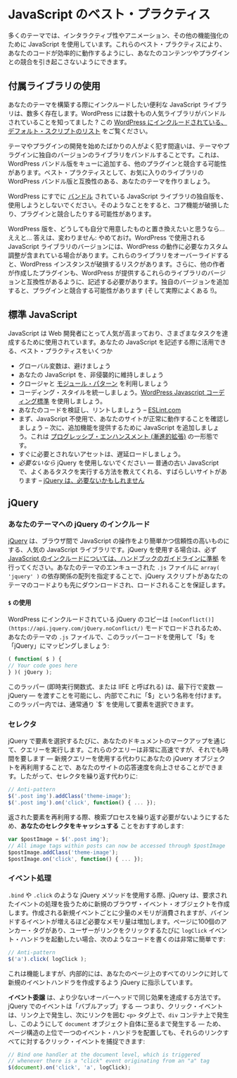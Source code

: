 <!-- 
# JavaScript Best Practices
 -->

# JavaScript のベスト・プラクティス

<!-- 
Many themes use JavaScript to provide interactivity, animation or other enhancements. These best practices will help ensure your code works efficiently and does not cause conflicts with your content or plugins.
 -->

多くのテーマでは、インタラクティブ性やアニメーション、その他の機能強化のために JavaScript を使用しています。これらのベスト・プラクティスにより、あなたのコードが効率的に動作するようにし、あなたのコンテンツやプラグインとの競合を引き起こさないようにできます。

<!-- 
## Use Included Libraries
 -->

## 付属ライブラリの使用

<!-- 
There are many useful JavaScript libraries you may want to include when building your theme. Did you know that WordPress comes bundled with dozens of popular libraries? Check out this [list of default scripts included with WordPress](https://developer.wordpress.org/themes/basics/including-css-javascript/#default-scripts-included-and-registered-by-wordpress).
 -->

あなたのテーマを構築する際にインクルードしたい便利な JavaScript ライブラリは、数多く存在します。WordPress には数十もの人気ライブラリがバンドルされていることを知ってました ? この [WordPress にインクルードされている、デフォルト・スクリプトのリスト](https://developer.wordpress.org/themes/basics/including-css-javascript/#default-scripts-included-and-registered-by-wordpress) をご覧ください。

<!-- 
A common mistake made by beginning theme and plugin developers is to bundle their theme or plugin with their own version of the library. This may conflict with other plugins that enqueue the version bundled with WordPress. As a best practice, make your theme compatible with the version of your favorite library included with WordPress.
 -->

テーマやプラグインの開発を始めたばかりの人がよく犯す間違いは、テーマやプラグインに独自のバージョンのライブラリをバンドルすることです。これは、WordPress バンドル版をキューに追加する、他のプラグインと競合する可能性があります。ベスト・プラクティスとして、お気に入りのライブラリの WordPress バンドル版と互換性のある、あなたのテーマを作りましょう。

<!-- 
Do not try to use your own version of a JavaScript library that is already [bundled](https://developer.wordpress.org/themes/basics/including-css-javascript/#default-scripts-included-and-registered-by-wordpress "Default Scripts Included with WordPress") with WordPress. Doing so may break core functionality and conflict with plugins.
 -->

WordPress にすでに [バンドル](https://developer.wordpress.org/themes/basics/including-css-javascript/#default-scripts-included-and-registered-by-wordpress "WordPress にインクルードされている、デフォルト・スクリプト") されている JavaScript ライブラリの独自版を、使用しようとしないでください。そのようなことをすると、コア機能が破損したり、プラグインと競合したりする可能性があります。

<!-- 
If you feel you MUST replace the WordPress version with one of your own… well… the answer is still: don’t do it.  The versions of JavaScript libraries used by WordPress may include custom tweaks that WordPress needs to operate.  Any time you override these libraries, you risk breaking your WordPress instance. Moreover, plugins created by other authors should be written to be compatible with WordPress’s version of these libraries as well. Adding your own version may (and often does!) conflict with plugins.
 -->

WordPress 版を、どうしても自分で用意したものと置き換えたいと思うなら…ええと… 答えは、変わりません: やめておけ。WordPress で使用される JavaScript ライブラリのバージョンには、WordPress の動作に必要なカスタム調整が含まれている場合があります。これらのライブラリをオーバーライドすると、WordPress インスタンスが破損するリスクがあります。さらに、他の作者が作成したプラグインも、WordPress が提供するこれらのライブラリのバージョンと互換性があるように、記述する必要があります。独自のバージョンを追加すると、プラグインと競合する可能性があります (そして実際によくある !)。

<!-- 
## Standard JavaScript
 -->

## 標準 JavaScript

<!-- 
Javascript is growing in popularity for web developers, and it’s being used to accomplish for a variety of tasks. Here are some best practices to use when writing your JavaScript
 -->

JavaScript は Web 開発者にとって人気が高まっており、さまざまなタスクを達成するために使用されています。あなたの JavaScript を記述する際に活用できる、ベスト・プラクティスをいくつか

<!-- 
*   Avoid Global Variables
*   Keep your JavaScript unobtrusive
*   Use closures and the [module pattern](https://developer.mozilla.org/en-US/docs/Web/JavaScript/Guide/Modules)
*   Stick to a coding style. Use The [WordPress Javascript Coding Standard](https://make.wordpress.org/core/handbook/coding-standards/javascript/).
*   Validate and Lint Your Code – [E](http://JSLint.com)[S](http://JSLint.com)[Lint.com](https://eslint.org/)
*   Ensure your site still works without JavaScript first – then add JavaScript to provide additional capabilities. This is a form of [Progressive Enhancement](http://en.wikipedia.org/wiki/Progressive_enhancement).
*   Lazy load assets that aren’t immediately required.
*   Don’t use jQuery *if you don’t need to* — There’s a great site that shows you how to do some common tasks with plain old JavaScript – [you might not need jQuery](http://youmightnotneedjquery.com)
 -->

*   グローバル変数は、避けましょう
*   あなたの JavaScript を、非侵襲的に維持しましょう
*   クロージャと [モジュール・パターン](https://developer.mozilla.org/en-US/docs/Web/JavaScript/Guide/Modules) を利用しましょう
*   コーディング・スタイルを統一しましょう。[WordPress Javascript コーディング標準](https://make.wordpress.org/core/handbook/coding-standards/javascript/) を使用しましょう。
*   あなたのコードを検証し、リントしましょう – [E](http://JSLint.com)[S](http://JSLint.com)[Lint.com](https://eslint.org/)
*   まず、JavaScript 不使用で、あなたのサイトが正常に動作することを確認しましょう – 次に、追加機能を提供するために JavaScript を追加しましょう。これは [プログレッシブ・エンハンスメント (漸進的拡張)](http://en.wikipedia.org/wiki/Progressive_enhancement) の一形態です。
*   すぐに必要とされないアセットは、遅延ロードしましょう。
*   *必要ないなら* jQuery を使用しないでください — 普通の古い JavaScript で、よくあるタスクを実行する方法を教えてくれる、すばらしいサイトがあります – [jQuery は、必要ないかもしれません](http://youmightnotneedjquery.com)

## jQuery

<!-- 
### Including jQuery in your theme
 -->

### あなたのテーマへの jQuery のインクルード

<!-- 
[jQuery](http://www.jquery.com) is a popular JavaScript library to make working with JavaScript easier and more reliable across browsers. If you use jQuery, be sure to [follow the handbook guidelines on including JavaScript](https://developer.wordpress.org/themes/basics/including-css-javascript/). Giving your theme’s enqueued .js files a dependency array of `array( 'jquery' )` ensures that the jQuery script has been downloaded and loaded before your theme’s code.
 -->

[jQuery](http://www.jquery.com) は、ブラウザ間で JavaScript の操作をより簡単かつ信頼性の高いものにする、人気の JavaScript ライブラリです。jQuery を使用する場合は、必ず [JavaScript のインクルードについては、ハンドブックのガイドラインに準拠](https://developer.wordpress.org/themes/basics/including-css-javascript/) を行ってください。あなたのテーマのエンキューされた `.js` ファイルに `array( 'jquery' )` の依存関係の配列を指定することで、jQuery スクリプトがあなたのテーマのコードよりも先にダウンロードされ、ロードされることを保証します。

<!-- 
#### Using $
 -->

#### `$` の使用

<!-- 
Because the copy of jQuery included in WordPress loads in `[noConflict()](https://api.jquery.com/jQuery.noConflict/)` mode, use this wrapper code in your theme’s .js files to map “$” to “jQuery”:
 -->

WordPress にインクルードされている jQuery のコピーは `[noConflict()](https://api.jquery.com/jQuery.noConflict/)` モードでロードされるため、あなたのテーマの `.js` ファイルで、このラッパーコードを使用して「$」を「jQuery」にマッピングしましょう:

```javascript
( function( $ ) {
// Your code goes here
} )( jQuery );
```

<!-- 
This wrapper (called an Immediately Invoked Function Expression, or IIFE) lets you pass in a variable—jQuery—on the bottom line, and give it the name “$” internally. Within this wrapper you may use `$` to select elements as normal.
 -->

このラッパー (即時実行関数式、または IIFE と呼ばれる) は、最下行で変数 — jQuery — を渡すことを可能にし、内部でこれに「$」という名称を付けます。このラッパー内では、通常通り `$` を使用して要素を選択できます。

<!-- 
### Selectors
 -->

### セレクタ

<!-- 
Every time you select an element with jQuery, it performs a query through your document’s markup. These queries are very fast, but they do take time—you can make your site respond faster by re-using your jQuery objects instead of using a new query. So instead of repeating selectors:
 -->

jQuery で要素を選択するたびに、あなたのドキュメントのマークアップを通じて、クエリーを実行します。これらのクエリーは非常に高速ですが、それでも時間を要します — 新規クエリーを使用する代わりにあなたの jQuery オブジェクトを再利用することで、あなたのサイトの応答速度を向上させることができます。したがって、セレクタを繰り返す代わりに:

```javascript
// Anti-pattern
$('.post img').addClass('theme-image');
$('.post img').on('click', function() { ... });
```

<!-- 
it is recommended to **cache your selectors** so you can re-use the returned element without having to repeat the lookup process:
 -->

返された要素を再利用する際、検索プロセスを繰り返す必要がないようにするため、**あなたのセレクタをキャッシュする** ことをおすすめします:

```javascript
var $postImage = $('.post img');
// All image tags within posts can now be accessed through $postImage
$postImage.addClass('theme-image');
$postImage.on('click', function() { ... });
```

<!-- 
### Event Handling
 -->

### イベント処理

<!-- 
When you use jQuery methods like `.bind` or `.click`, jQuery creates a new browser event object to handle processing the requested event. Each new event created takes a small amount of memory, but the amount of memory required goes up the more events you bind. If you have a page with a hundred anchor tags and wanted to fire a \`logClick\` event handler whenever a user clicked a link, it is very easy to write code like this:
 -->

`.bind` や `.click` のような jQuery メソッドを使用する際、jQuery は、要求されたイベントの処理を扱うために新規のブラウザ・イベント・オブジェクトを作成します。作成される新規イベントごとに少量のメモリが消費されますが、バインドするイベントが増えるほど必要なメモリ量は増加します。ページに100個のアンカー・タグがあり、ユーザーがリンクをクリックするたびに `logClick` イベント・ハンドラを起動したい場合、次のようなコードを書くのは非常に簡単です:

```javascript
// Anti-pattern
$('a').click( logClick );
```

<!-- 
This works, but under the hood you have asked jQuery to create a new event handler for every link on your page.
 -->

これは機能しますが、内部的には、あなたのページ上のすべてのリンクに対して新規のイベントハンドラを作成するよう jQuery に指示しています。

<!-- 
**Event delegation** is a way to accomplish the same effect with less overhead. Because events in jQuery “bubble”—that is, a click event will fire on a link, then on the link’s surrounding `<p>` tag, then on the `div` container, and so on up to the `document` object itself—we can put a single event handler higher up in the page structure, and still catch the click events for all of those links:
 -->

**イベント委譲** は、より少ないオーバーヘッドで同じ効果を達成する方法です。jQuery でのイベントは「バブルアップ」する — つまり、クリック・イベントは、リンク上で発生し、次にリンクを囲む `<p>` タグ上で、`div` コンテナ上で発生し、このようにして `document` オブジェクト自体に至るまで発生する — ため、ページ構造の上位で一つのイベント・ハンドラを配置しても、それらのリンクすべてに対するクリック・イベントを捕捉できます:

```javascript
// Bind one handler at the document level, which is triggered
// whenever there is a "click" event originating from an "a" tag
$(document).on('click', 'a', logClick);
```